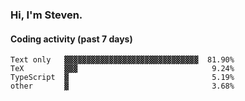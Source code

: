 ### Hi, I'm Steven.

#### Coding activity (past 7 days)
```
Text only   ▓▓▓▓▓▓▓▓▓▓▓▓▓▓▓▓▓▓▓▓▓▓▓▓▓▓▓▓▓▓  81.90%
TeX         ▓▓▓                              9.24%
TypeScript  ▓                                5.19%
other       ▓                                3.68%
```
